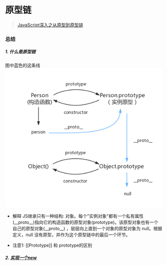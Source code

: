 # 原型链

> [JavaScript深入之从原型到原型链](https://github.com/mqyqingfeng/Blog/issues/2)
### 总结
##### 1. 什么是原型链
图中蓝色的这条线  
![原型链图片](../../media/prototype.png)

- 解释
JS继承只有一种结构: 对象。每个"实例对象"都有一个私有属性(\_\_proto__)指向它的构造函数的原型对象(prototype)。该原型对象也有一个自己的原型对象(\_\_proto__) ，层层向上直到一个对象的原型对象为 null。根据定义，null 没有原型，并作为这个原型链中的最后一个环节。

- 注意1: \[[Prototype]] 和 prototype的区别
##### 2. [实现一个new](base/codeWriting/new.md)
